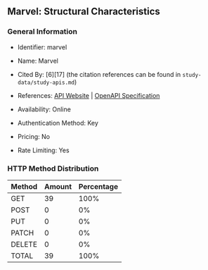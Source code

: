 ## Marvel: Structural Characteristics

### General Information

- Identifier: marvel

- Name: Marvel

- Cited By: [6][17] (the citation references can be found in `study-data/study-apis.md`)

- References: [API Website](https://developer.marvel.com) | [OpenAPI Specification](https://gateway.marvel.com/docs/public)

- Availability: Online

- Authentication Method: Key

- Pricing: No

- Rate Limiting: Yes

### HTTP Method Distribution

| Method | Amount | Percentage |
|--------|--------|------------|
| GET | 39 | 100% |
| POST | 0 | 0% |
| PUT | 0 | 0% |
| PATCH | 0 | 0% |
| DELETE | 0 | 0% |
| TOTAL | 39 | 100% |
